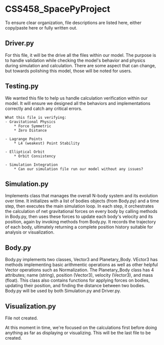 # CSS458_SpacePyProject
To ensure clear organization, file descriptions are listed here, either copy/paste here or fully written out.

## Driver.py
For this file, it will be the drive all the files within our model. The purpose is to handle validation while checking the model's behavior and physics during simulation and calculation. There are some aspect that can change, but towards polishing this model, those will be noted for users. 

## Testing.py
We wanted this file to help us handle calculation verification within our model. It will ensure we designed all the behaviors and implementations correctly and catch any critical errors. 

    What this file is verifying:
    - Gravitational Physics
        * Force Symmetric
        * Zero Distance

    - Lagrange Points
        * L4 (weakest) Point Stability

    - Elliptical Orbit
        * Orbit Consistency
    
    - Simulation Integration
        * Can our simulation file run our model without any issues?

## Simulation.py

Implements class that manages the overall N-body system and its evolution over time. It initializes with a list of bodies objects (from Body.py) and a time step, then executes the main simulation loop. In each step, it orchestrates the calculation of net gravitational forces on every body by calling methods in Body.py, then uses these forces to update each body's velocity and its position, again by invoking methods from Body.py. It records the trajectory of each body, ultimately returning a complete position history suitable for analysis or visualization.

## Body.py

Body.py implements two classes, Vector3 and Planetary_Body. VEctor3 has methods implementing basic arithmentic operations as well as other helpful Vector operations such as Normalization. The Planetary_Body class has 4 attributes; name (string), position (Vector3), velocity (Vector3), and mass (float). This class also contains functions for applying forces on bodies, updating their position, and finding the distance between two bodies. Body.py will be used by both Simulation.py and Driver.py.

## Visualization.py
File not created.

At this moment in time, we're focused on the calculations first before doing anything as far as displaying or visualizing. This will be the last file to be created. 
